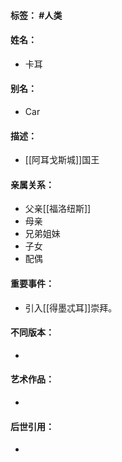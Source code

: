 #### 标签： #人类
#### 姓名：
- 卡耳
#### 别名：
- Car
#### 描述：
- [[阿耳戈斯城]]国王
#### 亲属关系：
- 父亲[[福洛纽斯]]
- 母亲
- 兄弟姐妹
- 子女
- 配偶
#### 重要事件：
- 引入[[得墨忒耳]]崇拜。
#### 不同版本：
- 
#### 艺术作品：
- 
#### 后世引用：
- 